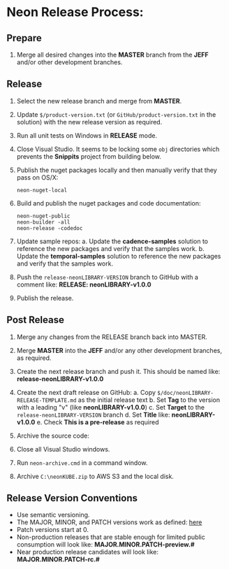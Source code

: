 # Neon Release Process:

## Prepare

1. Merge all desired changes into the **MASTER** branch from the **JEFF** and/or other development branches.

## Release 

1. Select the new release branch and merge from **MASTER**.

2. Update `$/product-version.txt` (or `GitHub/product-version.txt` in the solution) with the 
   new release version as required.

3. Run all unit tests on Windows in **RELEASE** mode.

4. Close Visual Studio.  It seems to be locking some `obj` directories which prevents the **Snippits** project from building below.

5. Publish the nuget packages locally and then manually verify that they pass on OS/X:
   ```
   neon-nuget-local
   ```

6. Build and publish the nuget packages and code documentation:
   ```
   neon-nuget-public
   neon-builder -all
   neon-release -codedoc
   ```

7. Update sample repos:
   a. Update the **cadence-samples** solution to reference the new packages and verify that the samples work.
   b. Update the **temporal-samples** solution to reference the new packages and verify that the samples work.

8. Push the `release-neonLIBRARY-VERSION` branch to GitHub with a comment like: **RELEASE: neonLIBRARY-v1.0.0**

9. Publish the release.

## Post Release

1. Merge any changes from the RELEASE branch back into MASTER.

2. Merge **MASTER** into the **JEFF** and/or any other development branches, as required.

3. Create the next release branch and push it. This should be named like: **release-neonLIBRARY-v1.0.0**

4. Create the next draft release on GitHub:
  a. Copy `$/doc/neonLIBRARY-RELEASE-TEMPLATE.md` as the initial release text
  b. Set **Tag** to the version with a leading "v" (like **neonLIBRARY-v1.0.0**)
  c. Set **Target** to the `release-neonLIBRARY-VERSION` branch
  d. Set **Title** like: **neonLIBRARY-v1.0.0**
  e. Check **This is a pre-release** as required

5. Archive the source code:

  1. Close all Visual Studio windows.
  2. Run `neon-archive.cmd` in a command window.
  3. Archive `C:\neonKUBE.zip` to AWS S3 and the local disk.

## Release Version Conventions

* Use semantic versioning.
* The MAJOR, MINOR, and PATCH versions work as defined: [here](https://semver.org/)
* Patch versions start at 0.
* Non-production releases that are stable enough for limited public consumption will look like: **MAJOR.MINOR.PATCH-preview.#**
* Near production release candidates will look like: **MAJOR.MINOR.PATCH-rc.#**
